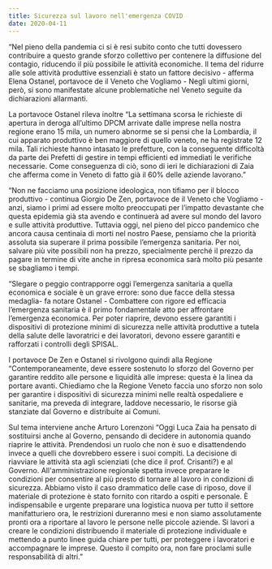 ```yaml
---
title: Sicurezza sul lavoro nell'emergenza COVID
date: 2020-04-11
---
```


“Nel pieno della pandemia ci si è resi subito conto che tutti dovessero contribuire a questo grande sforzo collettivo per contenere la diffusione del contagio, riducendo il più possibile le attività economiche. Il tema del ridurre alle sole attività produttive essenziali è stato un fattore decisivo - afferma Elena Ostanel, portavoce de il Veneto che Vogliamo - Negli ultimi giorni, però, si sono manifestate alcune problematiche nel Veneto seguite da dichiarazioni allarmanti.

La portavoce Ostanel rileva inoltre “La settimana scorsa le richieste di apertura in deroga all’ultimo DPCM arrivate dalle imprese nella nostra regione erano 15 mila, un numero abnorme se si pensi che la Lombardia, il cui apparato produttivo è ben maggiore di quello veneto, ne ha registrate 12 mila. Tali richieste hanno intasato le prefetture, con la conseguente difficoltà da parte dei Prefetti di gestire in tempi efficienti ed immediati le verifiche necessarie. Come conseguenza di ciò, sono di ieri le dichiarazioni di Zaia che afferma come in Veneto di fatto già il 60% delle aziende lavorano.”

“Non ne facciamo una posizione ideologica, non tifiamo per il blocco produttivo - continua Giorgio De Zen, portavoce de il Veneto che Vogliamo - anzi, siamo i primi ad essere molto preoccupati per l’impatto devastante che questa epidemia già sta avendo e continuerà ad avere sul mondo del lavoro e sulle attività produttive. Tuttavia oggi, nel pieno del picco pandemico che ancora causa centinaia di morti nel nostro Paese, pensiamo che la priorità assoluta sia superare il prima possibile l’emergenza sanitaria. Per noi, salvare più vite possibili non ha prezzo, specialmente perché il prezzo da pagare in termine di vite anche in ripresa economica sarà molto più pesante se sbagliamo i tempi.

“Slegare o peggio contrapporre oggi l’emergenza sanitaria a quella economica e sociale è un grave errore: sono due facce della stessa medaglia- fa notare Ostanel - Combattere con rigore ed efficacia l’emergenza sanitaria è il primo fondamentale atto per affrontare l’emergenza economica. Per poter riaprire, devono essere garantiti i dispositivi di protezione minimi di sicurezza nelle attività produttive a tutela della salute delle lavoratrici e dei lavoratori, devono essere garantiti e rafforzati i controlli degli SPISAL.

I portavoce De Zen e Ostanel si rivolgono quindi alla Regione “Contemporaneamente, deve essere sostenuto lo sforzo del Governo per garantire reddito alle persone e liquidità alle imprese: questa è la linea da portare avanti. Chiediamo che la Regione Veneto faccia uno sforzo non solo per garantire i dispositivi di sicurezza minimi nelle realtà ospedaliere e sanitarie, ma preveda di integrare, laddove necessario, le risorse già stanziate dal Governo e distribuite ai Comuni.

Sul tema interviene anche Arturo Lorenzoni “Oggi Luca Zaia ha pensato di sostituirsi anche al Governo, pensando di decidere in autonomia quando riaprire le attività. Prendendosi un ruolo che non è suo e disattendendo invece a quelli che dovrebbero essere i suoi compiti. La decisione di riavviare le attività sta agli scienziati (che dice il prof. Crisanti?) e al Governo. All'amministrazione regionale spetta invece preparare le condizioni per consentire al più presto di tornare al lavoro in condizioni di sicurezza. Abbiamo visto il caso drammatico delle case di riposo, dove il materiale di protezione è stato fornito con ritardo a ospiti e personale. È indispensabile e urgente preparare una logistica nuova per tutto il settore manifatturiero ora, le restrizioni dureranno mesi e non siamo assolutamente pronti ora a riportare al lavoro le persone nelle piccole aziende. Si lavori a creare le condizioni distribuendo il materiale di protezione individuale e mettendo a punto linee guida chiare per tutti, per proteggere i lavoratori e accompagnare le imprese. Questo il compito ora, non fare proclami sulle responsabilità di altri.”

